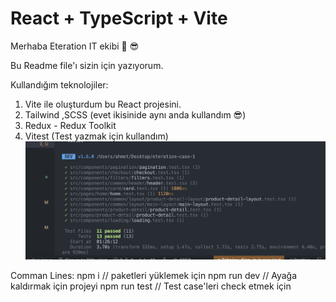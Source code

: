 # React + TypeScript + Vite

Merhaba Eteration IT ekibi 👋 😎

Bu Readme file'ı sizin için yazıyorum.

Kullandığım teknolojiler:

1. Vite ile oluşturdum bu React projesini.
2. Tailwind ,SCSS (evet ikisinide aynı anda kullandım 😎)
3. Redux - Redux Toolkit
4. Vitest (Test yazmak için kullandım)
   ![Alt text](image.png)

Comman Lines:
npm i // paketleri yüklemek için
npm run dev // Ayağa kaldırmak için projeyi
npm run test // Test case'leri check etmek için
